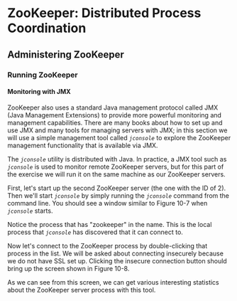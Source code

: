 # ZooKeeper: Distributed Process Coordination
## Administering ZooKeeper
### Running ZooKeeper
#### Monitoring with JMX
ZooKeeper also uses a standard Java management protocol called JMX (Java Management Extensions) to provide more powerful monitoring and management capabilities. There are many books about how to set up and use JMX and many tools for managing servers with JMX; in this section we will use a simple management tool called *`jconsole`* to explore the ZooKeeper management functionality that is available via JMX.

The *`jconsole`* utility is distributed with Java. In practice, a JMX tool such as *`jconsole`* is used to monitor remote ZooKeeper servers, but for this part of the exercise we will run it on the same machine as our ZooKeeper servers.

First, let's start up the second ZooKeeper server (the one with the ID of 2). Then we'll start *`jconsole`* by simply running the *`jconsole`* command from the command line. You should see a window similar to Figure 10-7 when *`jconsole`* starts.

Notice the process that has "zookeeper" in the name. This is the local process that *`jconsole`* has discovered that it can connect to.

Now let's connect to the ZooKeeper process by double-clicking that process in the list. We will be asked about connecting insecurely because we do not have SSL set up. Clicking the insecure connection button should bring up the screen shown in Figure 10-8.

As we can see from this screen, we can get various interesting statistics about the ZooKeeper server process with this tool.
